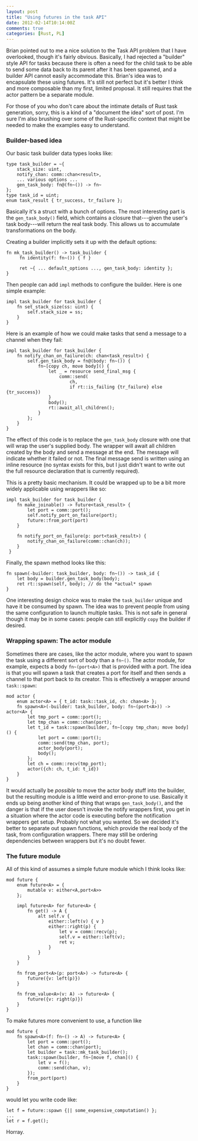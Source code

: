 ```yaml
---
layout: post
title: "Using futures in the task API"
date: 2012-02-14T10:14:00Z
comments: true
categories: [Rust, PL]
---
```


Brian pointed out to me a nice solution to the Task API problem that I
have overlooked, though it's fairly obvious.  Basically, I had
rejected a "builder" style API for tasks because there is often a need
for the child task to be able to send some data back to its parent
after it has been spawned, and a builder API cannot easily accommodate
this.  Brian's idea was to encapsulate these using futures.  It's
still not perfect but it's better I think and more composable than my
first, limited proposal.  It still requires that the actor pattern be
a separate module.

For those of you who don't care about the intimate details of Rust
task generation, sorry, this is a kind of a "document the idea" sort
of post.  I'm sure I'm also brushing over some of the Rust-specific
context that might be needed to make the examples easy to understand.

### Builder-based idea

Our basic task builder data types looks like:

    type task_builder = ~{
        stack_size: uint,
        notify_chan: comm::chan<result>,
        ... various options ...
        gen_task_body: fn@(fn~()) -> fn~
    };
    type task_id = uint;
    enum task_result { tr_success, tr_failure };
    
Basically it's a struct with a bunch of options.  The most interesting
part is the `gen_task_body()` field, which contains a closure
that---given the user's task body---will return the real task body.
This allows us to accumulate transformations on the body.

Creating a builder implicitly sets it up with the default options:
    
    fn mk_task_builder() -> task_builder {
         fn identity(f: fn~()) { f }
         
         ret ~{ ... default_options ..., gen_task_body: identity };
    }
    
Then people can add `impl` methods to configure the builder.  Here is
one simple example:

    impl task_builder for task_builder {
        fn set_stack_size(ss: uint) {
            self.stack_size = ss;
        }
    }
    
Here is an example of how we could make tasks that send a message to
a channel when they fail:

    impl task_builder for task_builder {
        fn notify_chan_on_failure(ch: chan<task_result>) {
            self.gen_task_body = fn@(body: fn~()) {
                fn~[copy ch, move body]() {
                    let _ = resource send_final_msg {
                        comm::send(
                            ch,
                            if rt::is_failing {tr_failure} else {tr_success})
                    }
                    body();
                    rt::await_all_children();
                }
            };
        }
    }

The effect of this code is to replace the `gen_task_body` closure with
one that will wrap the user's supplied body.  The wrapper will await
all children created by the body and send a message at the end.  The
message will indicate whether it failed or not.  The final message
send is written using an inline resource (no syntax exists for this,
but I just didn't want to write out the full resource declaration that
is currently required).

This is a pretty basic mechanism.  It could be wrapped up to be a bit
more widely applicable using wrappers like so:

    impl task_builder for task_builder {
        fn make_joinable() -> future<task_result> {
            let port = comm::port();
            self.notify_port_on_failure(port);
            future::from_port(port)
        }

        fn notify_port_on_failure(p: port<task_result>) {
            notify_chan_on_failure(comm::chan(ch));
        }
     }
     
Finally, the spawn method looks like this:    

    fn spawn(-builder: task_builder, body: fn~()) -> task_id {
        let body = builder.gen_task_body(body);
        ret rt::spawn(self, body); // do the *actual* spawn
    }
    
One interesting design choice was to make the `task_builder` unique
and have it be consumed by spawn.  The idea was to prevent people from
using the same configuration to launch multiple tasks.  This is not
safe in general though it may be in some cases: people can still
explicitly `copy` the builder if desired.

### Wrapping spawn: The actor module

Sometimes there are cases, like the actor module, where you want to
spawn the task using a different sort of body than a `fn~()`.  The
actor module, for example, expects a body `fn~(port<A>)` that is
provided with a port.  The idea is that you will spawn a task that
creates a port for itself and then sends a channel to that port back
to its creator.  This is effectively a wrapper around `task::spawn`:

    mod actor {
        enum actor<A> = { t_id: task::task_id, ch: chan<A> };
        fn spawn<A>(-builder: task_builder, body: fn~(port<A>)) -> actor<A> {
            let tmp_port = comm::port();
            let tmp_chan = comm::chan(port);
            let t_id = task::spawn(builder, fn~[copy tmp_chan; move body]() {
                let port = comm::port();
                comm::send(tmp_chan, port);
                actor_body(port);
                body();
            };
            let ch = comm::recv(tmp_port);
            actor({ch: ch, t_id: t_id})
        }
    }
    
It would actually be *possible* to move the actor body stuff into the
builder, but the resulting module is a little weird and error-prone to
use.  Basically it ends up being another kind of thing that wraps
`gen_task_body()`, and the danger is that if the user doesn't invoke
the notify wrappers first, you get in a situation where the actor code
is executing before the notification wrappers get setup.  Probably not
what you wanted.  So we decided it's better to separate out spawn
functions, which provide the real body of the task, from configuration
wrappers.  There may still be ordering dependencies between wrappers but
it's no doubt fewer.

### The future module

All of this kind of assumes a simple future module which I think looks like:

    mod future {
        enum future<A> = {
            mutable v: either<A,port<A>>
        };
        
        impl future<A> for future<A> {
            fn get() -> A {
                alt self.v {
                    either::left(v) { v }
                    either::right(p) {
                        let v = comm::recv(p);
                        self.v = either::left(v);
                        ret v;
                    }
                }
            }
        }
        
        fn from_port<A>(p: port<A>) -> future<A> {
            future({v: left(p)})
        }
        
        fn from_value<A>(v: A) -> future<A> {
            future({v: right(p)})
        }
    }

To make futures more convenient to use, a function like

    mod future {
        fn spawn<A>(f: fn~() -> A) -> future<A> {
            let port = comm::port();
            let chan = comm::chan(port);
            let builder = task::mk_task_builder();
            task::spawn(builder, fn~[move f, chan]() {
                let v = f();
                comm::send(chan, v);
            });
            from_port(port)
        }
    }

would let you write code like:

    let f = future::spawn {|| some_expensive_computation() };
    ...
    let r = f.get();

Horray.
